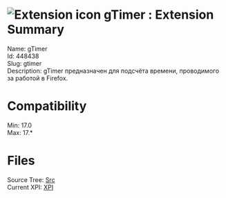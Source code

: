 # ![Extension icon](https://addons.thunderbird.net/user-media/addon_icons/448/448438-64.png?modified=1494895337) gTimer : Extension Summary

Name: gTimer  
Id: 448438  
Slug: gtimer  
Description: gTimer предназначен для подсчёта времени, проводимого за работой в Firefox.
  

# Compatibility
Min: 17.0  
Max: 17.*  

# Files

Source Tree: [Src](C:/Dev/Thunderbird/ThunderKdB/xall/xOther/448438-gtimer/src)  
Current XPI: [XPI](C:/Dev/Thunderbird/ThunderKdB/xall/xOther/448438-gtimer/xpi)  



